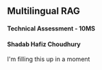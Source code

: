 ## Multilingual RAG
#### Technical Assessment - 10MS

#### Shadab Hafiz Choudhury

I'm filling this up in a moment
